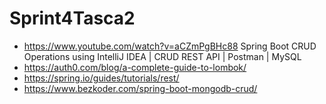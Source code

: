 # Sprint4Tasca2
- https://www.youtube.com/watch?v=aCZmPgBHc88 Spring Boot CRUD Operations using IntelliJ IDEA | CRUD REST API | Postman | MySQL
- https://auth0.com/blog/a-complete-guide-to-lombok/
- https://spring.io/guides/tutorials/rest/
- https://www.bezkoder.com/spring-boot-mongodb-crud/
